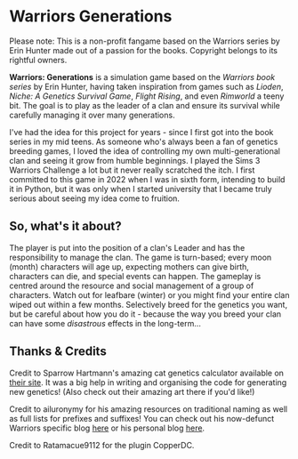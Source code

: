 # Warriors Generations

Please note: This is a non-profit fangame based on the Warriors series by Erin Hunter made out of a passion for the books. Copyright belongs to its rightful owners.

<b>Warriors: Generations</b> is a simulation game based on the <i>Warriors book series</i> by Erin Hunter, having taken inspiration from games such as <i>Lioden</i>, <i>Niche: A Genetics Survival Game</i>, <i>Flight Rising</i>, and even <i>Rimworld</i> a teeny bit. The goal is to play as the leader of a clan and ensure its survival while carefully managing it over many generations. 

I've had the idea for this project for years - since I first got into the book series in my mid teens. As someone who's always been a fan of genetics breeding games, I loved the idea of controlling my own multi-generational clan and seeing it grow from humble beginnings. I played the Sims 3 Warriors Challenge a lot but it never really scratched the itch. I first committed to this game in 2022 when I was in sixth form, intending to build it in Python, but it was only when I started university that I became truly serious about seeing my idea come to fruition. 

## So, what's it about? 

The player is put into the position of a clan's Leader and has the responsibility to manage the clan. The game is turn-based; every moon (month) characters will age up, expecting mothers can give birth, characters can die, and special events can happen. The gameplay is centred around the resource and social management of a group of characters. Watch out for leafbare (winter) or you might find your entire clan wiped out within a few months. Selectively breed for the genetics you want, but be careful about how you do it - because the way you breed your clan can have some <i>disastrous</i> effects in the long-term... 

## Thanks & Credits 

Credit to Sparrow Hartmann's amazing cat genetics calculator available on <a href="https://sparrows-garden.com/">their site</a>. It was a big help in writing and organising the code for generating new genetics! (Also check out their amazing art there if you'd like!)

Credit to ailuronymy for his amazing resources on traditional naming as well as full lists for prefixes and suffixes! You can check out his now-defunct Warriors specific blog <a href="https://ailuronymy.tumblr.com/">here</a> or his personal blog <a href="https://solacefruit.tumblr.com/">here</a>.

Credit to Ratamacue9112 for the plugin CopperDC.
